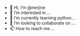 - 👋 Hi, I’m @nerjine
- 👀 I’m interested in ...
- 🌱 I’m currently learning python...
- 💞️ I’m looking to collaborate on ...
- 📫 How to reach me ...

<!---
nerjine/nerjine is a ✨ special ✨ repository because its `README.md` (this file) appears on your GitHub profile.
You can click the Preview link to take a look at your changes.
--->
